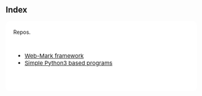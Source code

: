 <section>
<h1 id="index">Index</h1>
 
<div style="padding:20px; background-color:white;border-radius:10px;"> Repos.
<ul style="padding:30px;font-size:15px">
<li> <a href="/web-mark">Web-Mark framework 
<li> <a href="/python-pro" >Simple Python3 based programs </a> 

